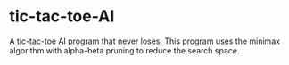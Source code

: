 # tic-tac-toe-AI
A tic-tac-toe AI program that never loses. This program uses the minimax algorithm with alpha-beta pruning to reduce the search space.
